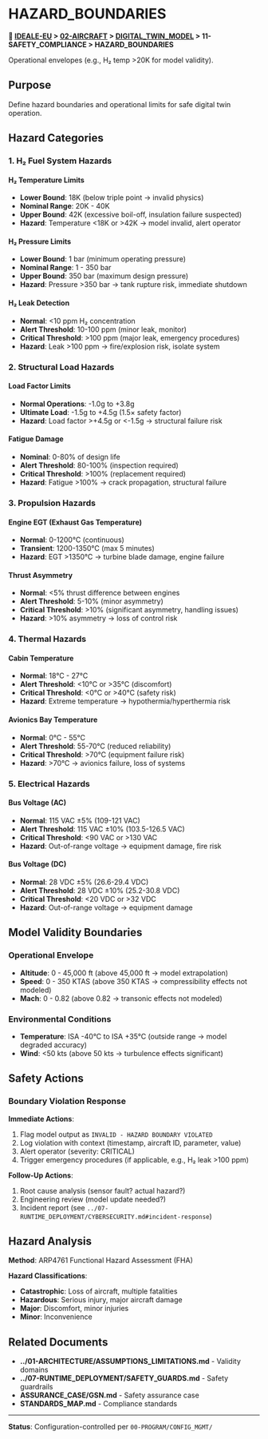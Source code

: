 # HAZARD_BOUNDARIES

**📍 [IDEALE-EU](../../../) > [02-AIRCRAFT](../../) > [DIGITAL_TWIN_MODEL](../) > 11-SAFETY_COMPLIANCE > HAZARD_BOUNDARIES**

Operational envelopes (e.g., H₂ temp >20K for model validity).

## Purpose

Define hazard boundaries and operational limits for safe digital twin operation.

## Hazard Categories

### 1. H₂ Fuel System Hazards

#### H₂ Temperature Limits
- **Lower Bound**: 18K (below triple point → invalid physics)
- **Nominal Range**: 20K - 40K
- **Upper Bound**: 42K (excessive boil-off, insulation failure suspected)
- **Hazard**: Temperature <18K or >42K → model invalid, alert operator

#### H₂ Pressure Limits
- **Lower Bound**: 1 bar (minimum operating pressure)
- **Nominal Range**: 1 - 350 bar
- **Upper Bound**: 350 bar (maximum design pressure)
- **Hazard**: Pressure >350 bar → tank rupture risk, immediate shutdown

#### H₂ Leak Detection
- **Normal**: <10 ppm H₂ concentration
- **Alert Threshold**: 10-100 ppm (minor leak, monitor)
- **Critical Threshold**: >100 ppm (major leak, emergency procedures)
- **Hazard**: Leak >100 ppm → fire/explosion risk, isolate system

### 2. Structural Load Hazards

#### Load Factor Limits
- **Normal Operations**: -1.0g to +3.8g
- **Ultimate Load**: -1.5g to +4.5g (1.5× safety factor)
- **Hazard**: Load factor >+4.5g or <-1.5g → structural failure risk

#### Fatigue Damage
- **Nominal**: 0-80% of design life
- **Alert Threshold**: 80-100% (inspection required)
- **Critical Threshold**: >100% (replacement required)
- **Hazard**: Fatigue >100% → crack propagation, structural failure

### 3. Propulsion Hazards

#### Engine EGT (Exhaust Gas Temperature)
- **Normal**: 0-1200°C (continuous)
- **Transient**: 1200-1350°C (max 5 minutes)
- **Hazard**: EGT >1350°C → turbine blade damage, engine failure

#### Thrust Asymmetry
- **Normal**: <5% thrust difference between engines
- **Alert Threshold**: 5-10% (minor asymmetry)
- **Critical Threshold**: >10% (significant asymmetry, handling issues)
- **Hazard**: >10% asymmetry → loss of control risk

### 4. Thermal Hazards

#### Cabin Temperature
- **Normal**: 18°C - 27°C
- **Alert Threshold**: <10°C or >35°C (discomfort)
- **Critical Threshold**: <0°C or >40°C (safety risk)
- **Hazard**: Extreme temperature → hypothermia/hyperthermia risk

#### Avionics Bay Temperature
- **Normal**: 0°C - 55°C
- **Alert Threshold**: 55-70°C (reduced reliability)
- **Critical Threshold**: >70°C (equipment failure risk)
- **Hazard**: >70°C → avionics failure, loss of systems

### 5. Electrical Hazards

#### Bus Voltage (AC)
- **Normal**: 115 VAC ±5% (109-121 VAC)
- **Alert Threshold**: 115 VAC ±10% (103.5-126.5 VAC)
- **Critical Threshold**: <90 VAC or >130 VAC
- **Hazard**: Out-of-range voltage → equipment damage, fire risk

#### Bus Voltage (DC)
- **Normal**: 28 VDC ±5% (26.6-29.4 VDC)
- **Alert Threshold**: 28 VDC ±10% (25.2-30.8 VDC)
- **Critical Threshold**: <20 VDC or >32 VDC
- **Hazard**: Out-of-range voltage → equipment damage

## Model Validity Boundaries

### Operational Envelope
- **Altitude**: 0 - 45,000 ft (above 45,000 ft → model extrapolation)
- **Speed**: 0 - 350 KTAS (above 350 KTAS → compressibility effects not modeled)
- **Mach**: 0 - 0.82 (above 0.82 → transonic effects not modeled)

### Environmental Conditions
- **Temperature**: ISA -40°C to ISA +35°C (outside range → model degraded accuracy)
- **Wind**: <50 kts (above 50 kts → turbulence effects significant)

## Safety Actions

### Boundary Violation Response

**Immediate Actions**:
1. Flag model output as `INVALID - HAZARD BOUNDARY VIOLATED`
2. Log violation with context (timestamp, aircraft ID, parameter, value)
3. Alert operator (severity: CRITICAL)
4. Trigger emergency procedures (if applicable, e.g., H₂ leak >100 ppm)

**Follow-Up Actions**:
1. Root cause analysis (sensor fault? actual hazard?)
2. Engineering review (model update needed?)
3. Incident report (see `../07-RUNTIME_DEPLOYMENT/CYBERSECURITY.md#incident-response`)

## Hazard Analysis

**Method**: ARP4761 Functional Hazard Assessment (FHA)

**Hazard Classifications**:
- **Catastrophic**: Loss of aircraft, multiple fatalities
- **Hazardous**: Serious injury, major aircraft damage
- **Major**: Discomfort, minor injuries
- **Minor**: Inconvenience

## Related Documents

- **../01-ARCHITECTURE/ASSUMPTIONS_LIMITATIONS.md** - Validity domains
- **../07-RUNTIME_DEPLOYMENT/SAFETY_GUARDS.md** - Safety guardrails
- **ASSURANCE_CASE/GSN.md** - Safety assurance case
- **STANDARDS_MAP.md** - Compliance standards

---

**Status**: Configuration-controlled per `00-PROGRAM/CONFIG_MGMT/`
